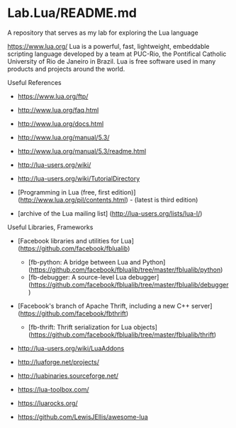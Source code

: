 # Lab.Lua/README.md
A repository that serves as my lab for exploring the Lua language

https://www.lua.org/
Lua is a powerful, fast, lightweight, embeddable scripting language developed by a team at PUC-Rio, the Pontifical Catholic University of Rio de Janeiro in Brazil. Lua is free software used in many products and projects around the world. 


Useful References
* https://www.lua.org/ftp/

* http://www.lua.org/faq.html
* http://www.lua.org/docs.html

* http://www.lua.org/manual/5.3/
* http://www.lua.org/manual/5.3/readme.html

* http://lua-users.org/wiki/
* http://lua-users.org/wiki/TutorialDirectory


* [Programming in Lua (free, first edition)] (http://www.lua.org/pil/contents.html) - (latest is third edition)

* [archive of the Lua mailing list] (http://lua-users.org/lists/lua-l/)


Useful Libraries, Frameworks
* [Facebook libraries and utilities for Lua] (https://github.com/facebook/fblualib)
	* [fb-python: A bridge between Lua and Python] (https://github.com/facebook/fblualib/tree/master/fblualib/python)
	* [fb-debugger: A source-level Lua debugger] (https://github.com/facebook/fblualib/tree/master/fblualib/debugger)
* [Facebook's branch of Apache Thrift, including a new C++ server] (https://github.com/facebook/fbthrift)
	* [fb-thrift: Thrift serialization for Lua objects] (https://github.com/facebook/fblualib/tree/master/fblualib/thrift) 

* http://lua-users.org/wiki/LuaAddons
* http://luaforge.net/projects/
* http://luabinaries.sourceforge.net/
* https://lua-toolbox.com/
* https://luarocks.org/

* https://github.com/LewisJEllis/awesome-lua
